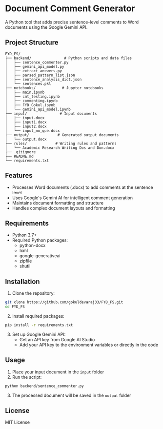 # Document Comment Generator

A Python tool that adds precise sentence-level comments to Word documents using the Google Gemini API.

## Project Structure

```
FYD_FS/
├── backend/               # Python scripts and data files
│   ├── sentence_commenter.py
│   ├── gemini_api_model.py
│   ├── extract_answers.py
│   ├── parsed_pattern_list.json
│   ├── sentence_analysis_dict.json
│   └── sentences.pkl
├── notebooks/            # Jupyter notebooks
│   ├── main.ipynb
│   ├── cmt_testing.ipynb
│   ├── commenting.ipynb
│   ├── FYD_Gokul.ipynb
│   └── gemini_api_model.ipynb
├── input/               # Input documents
│   ├── input.docx
│   ├── input1.docx
│   ├── input2.docx
│   └── input_no_que.docx
├── output/             # Generated output documents
│   └── output.docx
├── rules/             # Writing rules and patterns
│   └── Academic Research Writing Dos and Don.docx
├── .gitignore
├── README.md
└── requirements.txt
```

## Features

- Processes Word documents (.docx) to add comments at the sentence level
- Uses Google's Gemini AI for intelligent comment generation
- Maintains document formatting and structure
- Handles complex document layouts and formatting

## Requirements

- Python 3.7+
- Required Python packages:
  - python-docx
  - lxml
  - google-generativeai
  - zipfile
  - shutil

## Installation

1. Clone the repository:
```bash
git clone https://github.com/gokuldevaraj33/FYD_FS.git
cd FYD_FS
```

2. Install required packages:
```bash
pip install -r requirements.txt
```

3. Set up Google Gemini API:
   - Get an API key from Google AI Studio
   - Add your API key to the environment variables or directly in the code

## Usage

1. Place your input document in the `input` folder
2. Run the script:
```bash
python backend/sentence_commenter.py
```

3. The processed document will be saved in the `output` folder

## License

MIT License 